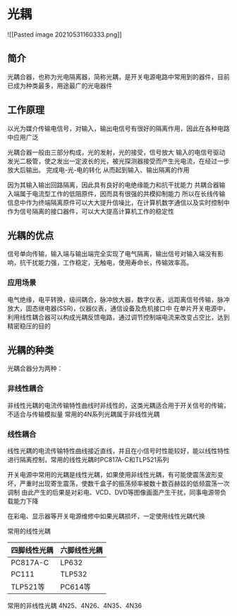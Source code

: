 # 光耦
![[Pasted image 20210531160333.png]]
## 简介
光耦合器，也称为光电隔离器，简称光耦，是开关电源电路中常用到的器件，目前已成为种类最多，用途最广的光电器件

## 工作原理
以光为媒介传输电信号，对输入，输出电信号有很好的隔离作用，因此在各种电路中应用广泛

光耦合器一般由三部分构成，光的发射，光的接受，信号放大
输入的电信号驱动发光二极管，使之发出一定波长的光，被光探测器接受而产生光电流，在经过一步放大后输出。
完成电-光-电的转化
从而起到输入、输出隔离的作用

因为其输入输出回路隔离，因此具有良好的电绝缘能力和抗干扰能力
共耦合器输入端属于电流型工作的低阻原件，因而具有很强的共模抑制能力
所以在长线传输信息中作为终端隔离原件可以大大提升信噪比，在计算机数字通信以及实时控制中作为信号隔离的接口器件，可以大大提高计算机工作的稳定性

## 光耦的优点
信号单向传输，输入端与输出端完全实现了电气隔离，输出信号对输入端没有影响，抗干扰能力强，工作稳定，无触电，使用寿命长，传输效率高。

### 应用场景
电气绝缘，电平转换，级间耦合，脉冲放大器，数字仪表，远距离信号传输，脉冲放大，固态继电器(SSR)，仪器仪表，通信设备及危机接口中
在单片开关电源中，利用线性耦合器可以构成光耦反馈电路，通过调节控制端电流来改变占空比，达到精密稳压的目的

## 光耦的种类
光耦合器分为两种：
### 非线性耦合
非线性光耦的电流传输特性曲线时非线性的，这类光耦适合用于开关信号的传输，不适合与传输模拟量
常用的4N系列光耦属于非线性光耦

### 线性耦合
线性光耦的电流传输特性曲线接近直线，并且在小信号时性能较好，能以线性特性进行隔离控制，常用的线性光耦时PC817A-C和TLP521系列

开关电源中常用的光耦是线性光耦，如果使用非线性光耦，有可能使震荡波形变坏，严重时出现寄生震荡，使数千盒子的振荡频率被数十数百赫兹的低频震荡一次调制
由此产生的后果是对彩电、VCD、DVD等图像画面产生干扰，同事电源带负载能力下降

在彩电、显示器等开关电源维修中如果光耦损坏，一定使用线性光耦代换

常用的线性光耦

| 四脚线性光耦 | 六脚线性光耦 |
| ------------ | ------------ |
| PC817A-C     | LP632        |
| PC111        | TLP532       |
| TLP521等     | PC614等      |

常用的非线性光耦
4N25、4N26、4N35、4N36



